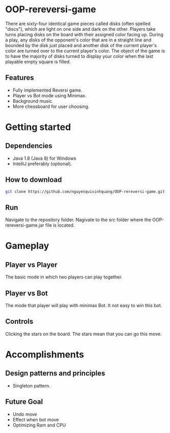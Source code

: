 ﻿# OOP-rereversi-game
There are sixty-four identical game pieces called disks (often spelled "discs"), which are light on one side and dark on the other. Players take turns placing disks on the board with their assigned color facing up. During a play, any disks of the opponent's color that are in a straight line and bounded by the disk just placed and another disk of the current player's color are turned over to the current player's color. The object of the game is to have the majority of disks turned to display your color when the last playable empty square is filled.

## Features
* Fully implemented Reversi game.
* Player vs Bot mode using Minimax.
* Background music.
* More chessboard for user choosing.

# Getting started
## Dependencies
* Java 1.8 (Java 8) for Windows
* IntelliJ preferably (optional).
## How to download
```bash
git clone https://github.com/nguyenquivinhquang/OOP-rereversi-game.git
```
## Run
Navigate to the repository folder. Nagivate to the src folder where the OOP-rereversi-game.jar file is located.


# Gameplay
## Player vs Player
The basic mode in which two players can play together.
## Player vs Bot
The mode that player will play with minimax Bot. It not easy to win this bot. 
## Controls
Clicking the stars on the board. The stars mean that you can go this move.

# Accomplishments
## Design patterns and principles
* Singleton pattern.

## Future Goal
* Undo move
* Effect when bot move
* Optimizing Ram and CPU

